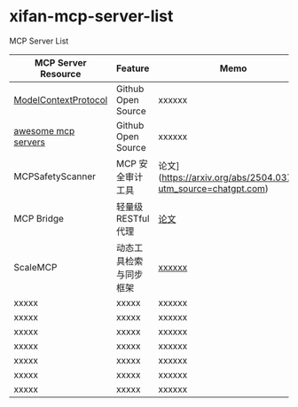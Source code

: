 # xifan-mcp-server-list
MCP Server List


| MCP Server Resource | Feature | Memo |   
| ---- | ---- | ---- |
| [ModelContextProtocol](https://github.com/modelcontextprotocol/servers) | Github Open Source | xxxxxx |     
| [awesome mcp servers](https://github.com/punkpeye/awesome-mcp-servers) | Github Open Source | xxxxxx |     
| MCPSafetyScanner | MCP 安全审计工具 | 论文](https://arxiv.org/abs/2504.03767?utm_source=chatgpt.com) |     
| MCP Bridge | 轻量级 RESTful 代理 | [论文](https://arxiv.org/abs/2504.08999?utm_source=chatgpt.com) |     
| ScaleMCP | 动态工具检索与同步框架 | [xxxxxx](https://arxiv.org/abs/2505.06416?utm_source=chatgpt.com) |     
| xxxxx | xxxxx | xxxxxx |     
| xxxxx | xxxxx | xxxxxx |     
| xxxxx | xxxxx | xxxxxx |     
| xxxxx | xxxxx | xxxxxx |     
| xxxxx | xxxxx | xxxxxx |     
| xxxxx | xxxxx | xxxxxx |     
| xxxxx | xxxxx | xxxxxx |     
